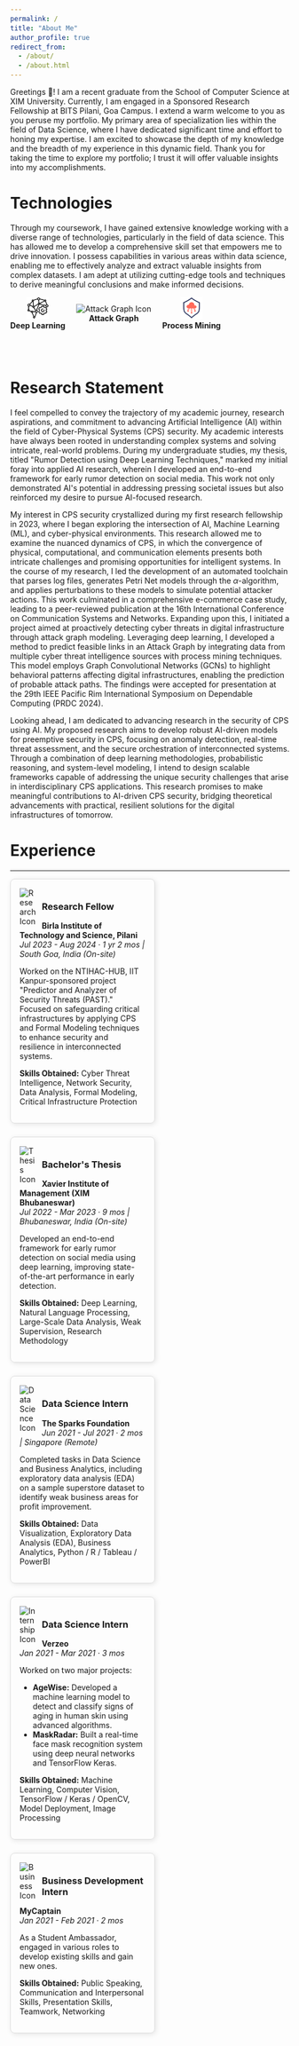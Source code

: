 ```yaml
---
permalink: /
title: "About Me"
author_profile: true
redirect_from: 
  - /about/
  - /about.html
---
```



Greetings 👋! I am a recent graduate from the School of Computer Science at XIM University. Currently, I am engaged in a Sponsored Research Fellowship at BITS Pilani, Goa Campus. I extend a warm welcome to you as you peruse my portfolio. My primary area of specialization lies within the field of Data Science, where I have dedicated significant time and effort to honing my expertise. I am excited to showcase the depth of my knowledge and the breadth of my experience in this dynamic field. Thank you for taking the time to explore my portfolio; I trust it will offer valuable insights into my accomplishments.

# **Technologies**

Through my coursework, I have gained extensive knowledge working with a diverse range of technologies, particularly in the field of data science. This has allowed me to develop a comprehensive skill set that empowers me to drive innovation. I possess capabilities in various areas within data science, enabling me to effectively analyze and extract valuable insights from complex datasets. I am adept at utilizing cutting-edge tools and techniques to derive meaningful conclusions and make informed decisions.

<div style="display: flex; align-items: center; gap: 20px;">
    <div style="text-align: center;">
        <img src="images/deep-learning.png" alt="Deep Learning Icon" width="40"/>
        <div style="font-weight: bold;">Deep Learning</div>
    </div>
    <div style="text-align: center;">
        <img src="images/Attack graph.png.png" alt="Attack Graph Icon" width="40"/>
        <div style="font-weight: bold;">Attack Graph</div>
    </div>
    <div style="text-align: center;">
        <img src="images/cloud.png" alt="Process Mining Icon" width="40"/>
        <div style="font-weight: bold;">Process Mining</div>
    </div>
</div>

<br/><br/> <!-- Adds two line breaks for extra space -->


# **Research Statement**

I feel compelled to convey the trajectory of my academic journey, research aspirations, and commitment to advancing Artificial Intelligence (AI) within the field of Cyber-Physical Systems (CPS) security. My academic interests have always been rooted in understanding complex systems and solving intricate, real-world problems. During my undergraduate studies, my thesis, titled "Rumor Detection using Deep Learning Techniques," marked my initial foray into applied AI research, wherein I developed an end-to-end framework for early rumor detection on social media. This work not only demonstrated AI's potential in addressing pressing societal issues but also reinforced my desire to pursue AI-focused research.

My interest in CPS security crystallized during my first research fellowship in 2023, where I began exploring the intersection of AI, Machine Learning (ML), and cyber-physical environments. This research allowed me to examine the nuanced dynamics of CPS, in which the convergence of physical, computational, and communication elements presents both intricate challenges and promising opportunities for intelligent systems. In the course of my research, I led the development of an automated toolchain that parses log files, generates Petri Net models through the $\alpha$-algorithm, and applies perturbations to these models to simulate potential attacker actions. This work culminated in a comprehensive e-commerce case study, leading to a peer-reviewed publication at the 16th International Conference on Communication Systems and Networks. Expanding upon this, I initiated a project aimed at proactively detecting cyber threats in digital infrastructure through attack graph modeling. Leveraging deep learning, I developed a method to predict feasible links in an Attack Graph by integrating data from multiple cyber threat intelligence sources with process mining techniques. This model employs Graph Convolutional Networks (GCNs) to highlight behavioral patterns affecting digital infrastructures, enabling the prediction of probable attack paths. The findings were accepted for presentation at the 29th IEEE Pacific Rim International Symposium on Dependable Computing (PRDC 2024).

Looking ahead, I am dedicated to advancing research in the security of CPS using AI. My proposed research aims to develop robust AI-driven models for preemptive security in CPS, focusing on anomaly detection, real-time threat assessment, and the secure orchestration of interconnected systems. Through a combination of deep learning methodologies, probabilistic reasoning, and system-level modeling, I intend to design scalable frameworks capable of addressing the unique security challenges that arise in interdisciplinary CPS applications. This research promises to make meaningful contributions to AI-driven CPS security, bridging theoretical advancements with practical, resilient solutions for the digital infrastructures of tomorrow.

# **Experience**

---

<div style="display: flex; flex-wrap: wrap; gap: 1.5rem;">

  <div style="border: 1px solid #ddd; padding: 1rem; border-radius: 8px; width: 45%; box-shadow: 2px 2px 10px rgba(0, 0, 0, 0.1);">
    <img src="https://cdn-icons-png.flaticon.com/128/2761/2761632.png" alt="Research Icon" width="30" style="float: left; margin-right: 10px;">
    <h3>Research Fellow</h3>
    <p><strong>Birla Institute of Technology and Science, Pilani</strong> <br>
    <em>Jul 2023 - Aug 2024 · 1 yr 2 mos | South Goa, India (On-site)</em></p>
    <p>Worked on the NTIHAC-HUB, IIT Kanpur-sponsored project "Predictor and Analyzer of Security Threats (PAST)." Focused on safeguarding critical infrastructures by applying CPS and Formal Modeling techniques to enhance security and resilience in interconnected systems.</p>
    <p><strong>Skills Obtained:</strong> Cyber Threat Intelligence, Network Security, Data Analysis, Formal Modeling, Critical Infrastructure Protection</p>
  </div>

  <div style="border: 1px solid #ddd; padding: 1rem; border-radius: 8px; width: 45%; box-shadow: 2px 2px 10px rgba(0, 0, 0, 0.1);">
    <img src="https://cdn-icons-png.flaticon.com/128/2867/2867856.png" alt="Thesis Icon" width="30" style="float: left; margin-right: 10px;">
    <h3>Bachelor's Thesis</h3>
    <p><strong>Xavier Institute of Management (XIM Bhubaneswar)</strong> <br>
    <em>Jul 2022 - Mar 2023 · 9 mos | Bhubaneswar, India (On-site)</em></p>
    <p>Developed an end-to-end framework for early rumor detection on social media using deep learning, improving state-of-the-art performance in early detection.</p>
    <p><strong>Skills Obtained:</strong> Deep Learning, Natural Language Processing, Large-Scale Data Analysis, Weak Supervision, Research Methodology</p>
  </div>

  <div style="border: 1px solid #ddd; padding: 1rem; border-radius: 8px; width: 45%; box-shadow: 2px 2px 10px rgba(0, 0, 0, 0.1);">
    <img src="https://cdn-icons-png.flaticon.com/128/3125/3125870.png" alt="Data Science Icon" width="30" style="float: left; margin-right: 10px;">
    <h3>Data Science Intern</h3>
    <p><strong>The Sparks Foundation</strong> <br>
    <em>Jun 2021 - Jul 2021 · 2 mos | Singapore (Remote)</em></p>
    <p>Completed tasks in Data Science and Business Analytics, including exploratory data analysis (EDA) on a sample superstore dataset to identify weak business areas for profit improvement.</p>
    <p><strong>Skills Obtained:</strong> Data Visualization, Exploratory Data Analysis (EDA), Business Analytics, Python / R / Tableau / PowerBI</p>
  </div>

  <div style="border: 1px solid #ddd; padding: 1rem; border-radius: 8px; width: 45%; box-shadow: 2px 2px 10px rgba(0, 0, 0, 0.1);">
    <img src="https://cdn-icons-png.flaticon.com/128/1795/1795389.png" alt="Internship Icon" width="30" style="float: left; margin-right: 10px;">
    <h3>Data Science Intern</h3>
    <p><strong>Verzeo</strong> <br>
    <em>Jan 2021 - Mar 2021 · 3 mos</em></p>
    <p>Worked on two major projects:</p>
    <ul>
      <li><strong>AgeWise:</strong> Developed a machine learning model to detect and classify signs of aging in human skin using advanced algorithms.</li>
      <li><strong>MaskRadar:</strong> Built a real-time face mask recognition system using deep neural networks and TensorFlow Keras.</li>
    </ul>
    <p><strong>Skills Obtained:</strong> Machine Learning, Computer Vision, TensorFlow / Keras / OpenCV, Model Deployment, Image Processing</p>
  </div>

  <div style="border: 1px solid #ddd; padding: 1rem; border-radius: 8px; width: 45%; box-shadow: 2px 2px 10px rgba(0, 0, 0, 0.1);">
    <img src="https://cdn-icons-png.flaticon.com/128/888/888958.png" alt="Business Icon" width="30" style="float: left; margin-right: 10px;">
    <h3>Business Development Intern</h3>
    <p><strong>MyCaptain</strong> <br>
    <em>Jan 2021 - Feb 2021 · 2 mos</em></p>
    <p>As a Student Ambassador, engaged in various roles to develop existing skills and gain new ones.</p>
    <p><strong>Skills Obtained:</strong> Public Speaking, Communication and Interpersonal Skills, Presentation Skills, Teamwork, Networking</p>
  </div>

</div>